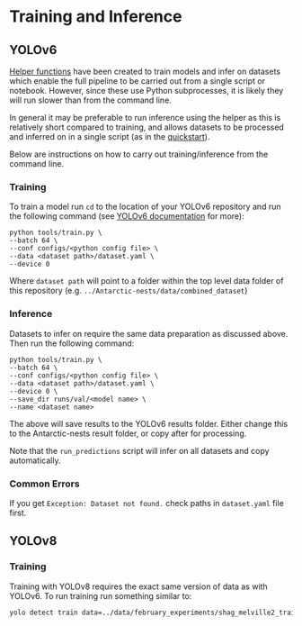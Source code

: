 # Training and Inference

## YOLOv6

[Helper functions](v6/model_configs.py) have been created to train models and infer on datasets which enable the full pipeline to be carried out from a single script or notebook. However, since these use Python subprocesses, it is likely they will run slower than from the command line.

In general it may be preferable to run inference using the helper as this is relatively short compared to training, and allows datasets to be processed and inferred on in a single script (as in the [quickstart](../end2end.ipynb)).

Below are instructions on how to carry out training/inference from the command line.

### Training

To train a model run `cd` to the location of your YOLOv6 repository and run the following command (see [YOLOv6 documentation](https://github.com/meituan/YOLOv6) for more):

```
python tools/train.py \
--batch 64 \
--conf configs/<python config file> \
--data <dataset path>/dataset.yaml \
--device 0
```

Where `dataset path` will point to a folder within the top level data folder of this repository (e.g. `../Antarctic-nests/data/combined_dataset`)

### Inference

Datasets to infer on require the same data preparation as discussed above. Then run the following command:

```
python tools/train.py \
--batch 64 \
--conf configs/<python config file> \
--data <dataset path>/dataset.yaml \
--device 0 \
--save_dir runs/val/<model name> \
--name <dataset name>
```

The above will save results to the YOLOv6 results folder. Either change this to the Antarctic-nests result folder, or copy after for processing.

Note that the `run_predictions` script will infer on all datasets and copy automatically.

### Common Errors

If you get `Exception: Dataset not found.` check paths in `dataset.yaml` file first.

## YOLOv8

### Training

Training with YOLOv8 requires the exact same version of data as with YOLOv6.
To run training run something similar to:

```sh
yolo detect train data=../data/february_experiments/shag_melville2_train_turret_val/dataset.yaml model=yolov8x.pt epochs=400 imgsz=640 batch=12
```